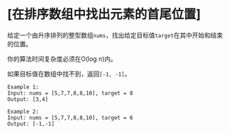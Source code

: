 # [在排序数组中找出元素的首尾位置]

给定一个由升序排列的整型数组`nums`，找出给定目标值`target`在其中开始和结束的位置。

你的算法时间复杂度必须在O(log n)内。

如果目标值在数组中找不到，返回`[-1, -1]`。

```
Example 1:
Input: nums = [5,7,7,8,8,10], target = 8
Output: [3,4]

Example 2:
Input: nums = [5,7,7,8,8,10], target = 6
Output: [-1,-1]
```